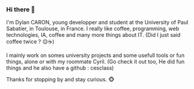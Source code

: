 ### Hi there 👋

I'm Dylan CARON, young developper and student at the University of Paul Sabatier, in Toulouse, in France.
I really like coffee, programming, web technologies, IA, coffee and many more things about IT.
(Did I just said coffee twice ? 😌☕)

I mainly work on somes university projects and some usefull tools or fun things, alone or with my roommate Cyril.
(Go check it out too, He did fun things and he also have a github : cesclass)

Thanks for stopping by and stay curious. 🐵
